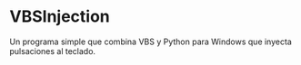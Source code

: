# VBSInjection
Un programa simple que combina VBS y Python para Windows que inyecta pulsaciones al teclado.
